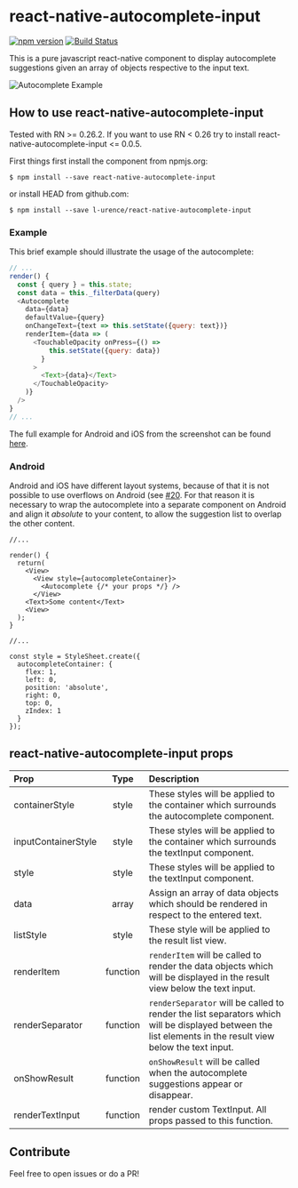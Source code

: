 # react-native-autocomplete-input
[![npm version](https://badge.fury.io/js/react-native-autocomplete-input.svg)](https://badge.fury.io/js/react-native-autocomplete-input)
[![Build Status](https://travis-ci.org/l-urence/react-native-autocomplete-input.svg)](https://travis-ci.org/l-urence/react-native-autocomplete-input)

This is a pure javascript react-native component to display  autocomplete suggestions given an array of objects respective to the input text.

![Autocomplete Example](https://raw.githubusercontent.com/l-urence/react-native-autocomplete-input/master/example.gif)

## How to use react-native-autocomplete-input
Tested with RN >= 0.26.2. If you want to use RN < 0.26 try to install react-native-autocomplete-input <= 0.0.5.

First things first install the component from npmjs.org:

```shell
$ npm install --save react-native-autocomplete-input
```

or install HEAD from github.com:

```shell
$ npm install --save l-urence/react-native-autocomplete-input
```

### Example
This brief example should illustrate the usage of the autocomplete:

```javascript
// ...
render() {
  const { query } = this.state;
  const data = this._filterData(query)
  <Autocomplete
    data={data}
    defaultValue={query}
    onChangeText={text => this.setState({query: text})}
    renderItem={data => (
      <TouchableOpacity onPress={() =>
          this.setState({query: data})
        }
      >
        <Text>{data}</Text>
      </TouchableOpacity>
    )}
  />
}
// ...
```

The full example for Android and iOS from the screenshot can be found [here](//github.com/l-urence/react-native-autocomplete-input/blob/master/example/).

### Android
Android and iOS have different layout systems, because of that it is not possible to use overflows on Android (see [#20](//github.com/l-urence/react-native-autocomplete-input/issues/20). For that reason it is necessary to wrap the autocomplete into a separate component on Android and align it *absolute* to your content, to allow  the suggestion list to overlap the other content.

```
//...

render() {
  return(
    <View>
      <View style={autocompleteContainer}>
        <Autocomplete {/* your props */} />
      </View>
    <Text>Some content</Text>
    <View>
  );
}

//...

const style = StyleSheet.create({
  autocompleteContainer: {
    flex: 1,
    left: 0,
    position: 'absolute',
    right: 0,
    top: 0,
    zIndex: 1
  }
});

```

## react-native-autocomplete-input props
| Prop | Type | Description |
:------------ |:---------------:| :-----|
| containerStyle | style | These styles will be applied to the container which surrounds the autocomplete component. |
| inputContainerStyle | style | These styles will be applied to the container which surrounds the textInput component. |
| style | style | These styles will be applied to the textInput component. |
| data | array | Assign an array of data objects which should be rendered in respect to the entered text. |
| listStyle | style | These style will be applied to the result list view. |
| renderItem | function | `renderItem` will be called to render the data objects which will be displayed in the result view below the text input. |
| renderSeparator | function | `renderSeparator` will be called to render the list separators which will be displayed between the list elements in the result view below the text input. |
| onShowResult | function | `onShowResult` will be called when the autocomplete suggestions appear or disappear.
| renderTextInput | function | render custom TextInput. All props passed to this function.

## Contribute
Feel free to open issues or do a PR!
